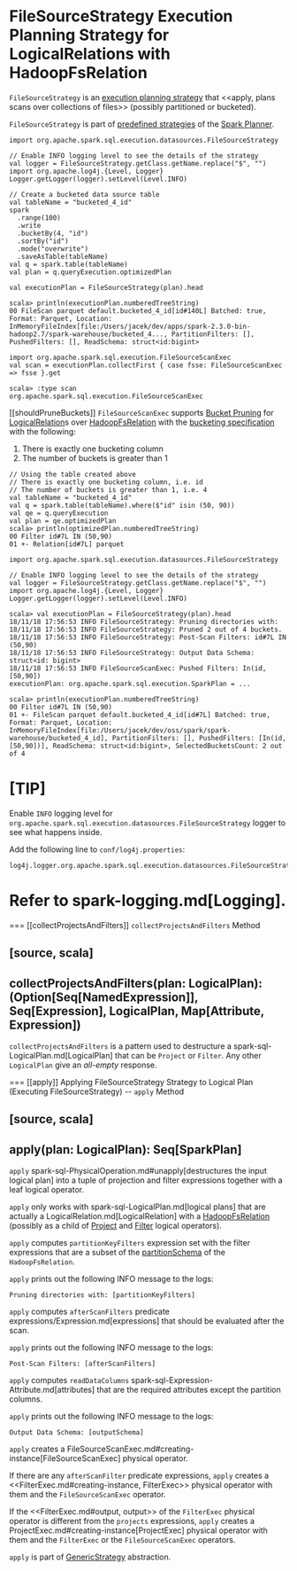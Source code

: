 # FileSourceStrategy Execution Planning Strategy for LogicalRelations with HadoopFsRelation

`FileSourceStrategy` is an [execution planning strategy](SparkStrategy.md) that <<apply, plans scans over collections of files>> (possibly partitioned or bucketed).

`FileSourceStrategy` is part of [predefined strategies](../SparkPlanner.md#strategies) of the [Spark Planner](../SparkPlanner.md).

```text
import org.apache.spark.sql.execution.datasources.FileSourceStrategy

// Enable INFO logging level to see the details of the strategy
val logger = FileSourceStrategy.getClass.getName.replace("$", "")
import org.apache.log4j.{Level, Logger}
Logger.getLogger(logger).setLevel(Level.INFO)

// Create a bucketed data source table
val tableName = "bucketed_4_id"
spark
  .range(100)
  .write
  .bucketBy(4, "id")
  .sortBy("id")
  .mode("overwrite")
  .saveAsTable(tableName)
val q = spark.table(tableName)
val plan = q.queryExecution.optimizedPlan

val executionPlan = FileSourceStrategy(plan).head

scala> println(executionPlan.numberedTreeString)
00 FileScan parquet default.bucketed_4_id[id#140L] Batched: true, Format: Parquet, Location: InMemoryFileIndex[file:/Users/jacek/dev/apps/spark-2.3.0-bin-hadoop2.7/spark-warehouse/bucketed_4..., PartitionFilters: [], PushedFilters: [], ReadSchema: struct<id:bigint>

import org.apache.spark.sql.execution.FileSourceScanExec
val scan = executionPlan.collectFirst { case fsse: FileSourceScanExec => fsse }.get

scala> :type scan
org.apache.spark.sql.execution.FileSourceScanExec
```

[[shouldPruneBuckets]]
`FileSourceScanExec` supports [Bucket Pruning](../spark-sql-bucketing.md#bucket-pruning) for [LogicalRelation](../logical-operators/LogicalRelation.md)s over [HadoopFsRelation](../HadoopFsRelation.md) with the [bucketing specification](../HadoopFsRelation.md#bucketSpec) with the following:

1. There is exactly one bucketing column
1. The number of buckets is greater than 1

```text
// Using the table created above
// There is exactly one bucketing column, i.e. id
// The number of buckets is greater than 1, i.e. 4
val tableName = "bucketed_4_id"
val q = spark.table(tableName).where($"id" isin (50, 90))
val qe = q.queryExecution
val plan = qe.optimizedPlan
scala> println(optimizedPlan.numberedTreeString)
00 Filter id#7L IN (50,90)
01 +- Relation[id#7L] parquet

import org.apache.spark.sql.execution.datasources.FileSourceStrategy

// Enable INFO logging level to see the details of the strategy
val logger = FileSourceStrategy.getClass.getName.replace("$", "")
import org.apache.log4j.{Level, Logger}
Logger.getLogger(logger).setLevel(Level.INFO)

scala> val executionPlan = FileSourceStrategy(plan).head
18/11/18 17:56:53 INFO FileSourceStrategy: Pruning directories with:
18/11/18 17:56:53 INFO FileSourceStrategy: Pruned 2 out of 4 buckets.
18/11/18 17:56:53 INFO FileSourceStrategy: Post-Scan Filters: id#7L IN (50,90)
18/11/18 17:56:53 INFO FileSourceStrategy: Output Data Schema: struct<id: bigint>
18/11/18 17:56:53 INFO FileSourceScanExec: Pushed Filters: In(id, [50,90])
executionPlan: org.apache.spark.sql.execution.SparkPlan = ...

scala> println(executionPlan.numberedTreeString)
00 Filter id#7L IN (50,90)
01 +- FileScan parquet default.bucketed_4_id[id#7L] Batched: true, Format: Parquet, Location: InMemoryFileIndex[file:/Users/jacek/dev/oss/spark/spark-warehouse/bucketed_4_id], PartitionFilters: [], PushedFilters: [In(id, [50,90])], ReadSchema: struct<id:bigint>, SelectedBucketsCount: 2 out of 4
```

[TIP]
====
Enable `INFO` logging level for `org.apache.spark.sql.execution.datasources.FileSourceStrategy` logger to see what happens inside.

Add the following line to `conf/log4j.properties`:

```
log4j.logger.org.apache.spark.sql.execution.datasources.FileSourceStrategy=INFO
```

Refer to spark-logging.md[Logging].
====

=== [[collectProjectsAndFilters]] `collectProjectsAndFilters` Method

[source, scala]
----
collectProjectsAndFilters(plan: LogicalPlan):
  (Option[Seq[NamedExpression]], Seq[Expression], LogicalPlan, Map[Attribute, Expression])
----

`collectProjectsAndFilters` is a pattern used to destructure a spark-sql-LogicalPlan.md[LogicalPlan] that can be `Project` or `Filter`. Any other `LogicalPlan` give an _all-empty_ response.

=== [[apply]] Applying FileSourceStrategy Strategy to Logical Plan (Executing FileSourceStrategy) -- `apply` Method

[source, scala]
----
apply(plan: LogicalPlan): Seq[SparkPlan]
----

`apply` spark-sql-PhysicalOperation.md#unapply[destructures the input logical plan] into a tuple of projection and filter expressions together with a leaf logical operator.

`apply` only works with spark-sql-LogicalPlan.md[logical plans] that are actually a LogicalRelation.md[LogicalRelation] with a [HadoopFsRelation](../HadoopFsRelation.md) (possibly as a child of [Project](../logical-operators/Project.md) and [Filter](../logical-operators/Filter.md) logical operators).

`apply` computes `partitionKeyFilters` expression set with the filter expressions that are a subset of the [partitionSchema](../HadoopFsRelation.md#partitionSchema) of the `HadoopFsRelation`.

`apply` prints out the following INFO message to the logs:

```text
Pruning directories with: [partitionKeyFilters]
```

`apply` computes `afterScanFilters` predicate expressions/Expression.md[expressions] that should be evaluated after the scan.

`apply` prints out the following INFO message to the logs:

```
Post-Scan Filters: [afterScanFilters]
```

`apply` computes `readDataColumns` spark-sql-Expression-Attribute.md[attributes] that are the required attributes except the partition columns.

`apply` prints out the following INFO message to the logs:

```
Output Data Schema: [outputSchema]
```

`apply` creates a FileSourceScanExec.md#creating-instance[FileSourceScanExec] physical operator.

If there are any `afterScanFilter` predicate expressions, `apply` creates a <<FilterExec.md#creating-instance, FilterExec>> physical operator with them and the `FileSourceScanExec` operator.

If the <<FilterExec.md#output, output>> of the `FilterExec` physical operator is different from the `projects` expressions, `apply` creates a ProjectExec.md#creating-instance[ProjectExec] physical operator with them and the `FilterExec` or the `FileSourceScanExec` operators.

`apply` is part of [GenericStrategy](../catalyst/GenericStrategy.md#apply) abstraction.
